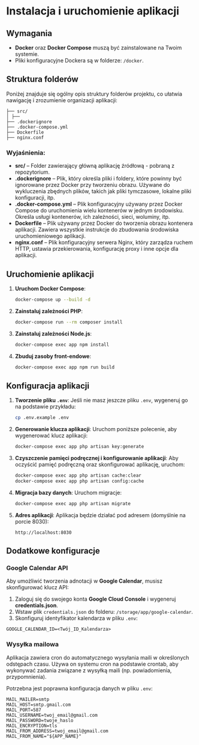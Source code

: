 # Instalacja i uruchomienie aplikacji

## Wymagania
- **Docker** oraz **Docker Compose** muszą być zainstalowane na Twoim systemie.
- Pliki konfiguracyjne Dockera są w folderze: `/docker`.

## Struktura folderów

Poniżej znajduje się ogólny opis struktury folderów projektu, co ułatwia nawigację i zrozumienie organizacji aplikacji:

```dotenv
├── src/
│ ├── 
├── .dockerignore
├── .docker-compose.yml
├── Dockerfile
├── nginx.conf
```

### Wyjaśnienia:

- **src/** – Folder zawierający główną aplikację źródłową - pobraną z repozytorium.
- **.dockerignore** – Plik, który określa pliki i foldery, które powinny być ignorowane przez Docker przy tworzeniu obrazu. Używane do wykluczenia zbędnych plików, takich jak pliki tymczasowe, lokalne pliki konfiguracji, itp.
- **.docker-compose.yml** – Plik konfiguracyjny używany przez Docker Compose do uruchomienia wielu kontenerów w jednym środowisku. Określa usługi kontenerów, ich zależności, sieci, woluminy, itp.
- **Dockerfile** – Plik używany przez Docker do tworzenia obrazu kontenera aplikacji. Zawiera wszystkie instrukcje do zbudowania środowiska uruchomieniowego aplikacji.
- **nginx.conf** – Plik konfiguracyjny serwera Nginx, który zarządza ruchem HTTP, ustawia przekierowania, konfigurację proxy i inne opcje dla aplikacji.

## Uruchomienie aplikacji

1. **Uruchom Docker Compose**:
    ```bash
    docker-compose up --build -d
    ```

2. **Zainstaluj zależności PHP**:
    ```bash
    docker-compose run --rm composer install
    ```

3. **Zainstaluj zależności Node.js**:
    ```bash
    docker-compose exec app npm install
    ```

4. **Zbuduj zasoby front-endowe**:
    ```bash
    docker-compose exec app npm run build
    ```

## Konfiguracja aplikacji

1. **Tworzenie pliku `.env`**:
    Jeśli nie masz jeszcze pliku `.env`, wygeneruj go na podstawie przykładu:
    ```bash
    cp .env.example .env
    ```

2. **Generowanie klucza aplikacji**:
    Uruchom poniższe polecenie, aby wygenerować klucz aplikacji:
    ```bash
    docker-compose exec app php artisan key:generate
    ```

3. **Czyszczenie pamięci podręcznej i konfigurowanie aplikacji**:
    Aby oczyścić pamięć podręczną oraz skonfigurować aplikację, uruchom:
    ```bash
    docker-compose exec app php artisan cache:clear
    docker-compose exec app php artisan config:cache
    ```

4. **Migracja bazy danych**:
    Uruchom migracje:
    ```bash
    docker-compose exec app php artisan migrate
    ```

5. **Adres aplikacji**:
    Aplikacja będzie działać pod adresem (domyślnie na porcie 8030):
    ```dotenv
    http://localhost:8030
    ```

## Dodatkowe konfiguracje

### Google Calendar API

Aby umożliwić tworzenia adnotacji w **Google Calendar**, musisz skonfigurować klucz API:

1. Zaloguj się do swojego konta **Google Cloud Console** i wygeneruj **credentials.json**.
2. Wstaw plik `credentials.json` do folderu: `/storage/app/google-calendar`.
3. Skonfiguruj identyfikator kalendarza w pliku `.env`:
```dotenv
GOOGLE_CALENDAR_ID=<Twój_ID_Kalendarza>
```

### Wysyłka mailowa

Aplikacja zawiera cron do automatycznego wysyłania maili w określonych odstępach czasu. Używa on systemu cron na podstawie crontab, aby wykonywać zadania związane z wysyłką maili (np. powiadomienia, przypomnienia).

Potrzebna jest poprawna konfiguracja danych w pliku `.env`:

```dotenv
MAIL_MAILER=smtp
MAIL_HOST=smtp.gmail.com
MAIL_PORT=587
MAIL_USERNAME=twoj_email@gmail.com
MAIL_PASSWORD=twoje_haslo
MAIL_ENCRYPTION=tls
MAIL_FROM_ADDRESS=twoj_email@gmail.com
MAIL_FROM_NAME="${APP_NAME}"
```